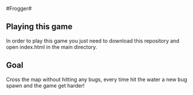 #Frogger#

## Playing this game
In order to play this game you just need to download this repository and open index.html in the main directory.

## Goal
Cross the map without hitting any bugs, every time hit the water a new bug spawn and the game get harder!
